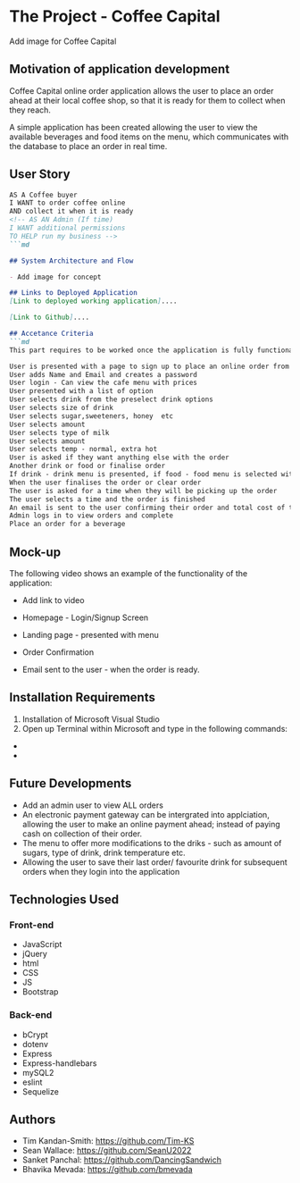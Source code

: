 # The Project - Coffee Capital

Add image for Coffee Capital

## Motivation of application development 

Coffee Capital online order application allows the user to place an order ahead at their local coffee shop, so that it is ready for them to collect when they reach. 

A simple application has been created allowing the user to view the available beverages and food items on the menu, which communicates with the database to place an order in real time. 

<!-- Remove the following:

Allow a commuter travelling to work to place an order for their beverage from a coffee shop, so that it is ready at a particular set time for them to collect their order. -->

<!-- Admin - to allow customers to place an order to ahead prior to their arrival - so that the order is ready for they arrive.  -->

## User Story
```md
AS A Coffee buyer
I WANT to order coffee online
AND collect it when it is ready
<!-- AS AN Admin (If time)
I WANT additional permissions 
TO HELP run my business -->
```md

## System Architecture and Flow

- Add image for concept

## Links to Deployed Application
[Link to deployed working application]....

[Link to Github]....

## Accetance Criteria
```md
This part requires to be worked once the application is fully functional

User is presented with a page to sign up to place an online order from Coffee Capital
User adds Name and Email and creates a password
User login - Can view the cafe menu with prices
User presented with a list of option
User selects drink from the preselect drink options
User selects size of drink
User selects sugar,sweeteners, honey  etc
User selects amount
User selects type of milk
User selects amount
User selects temp - normal, extra hot
User is asked if they want anything else with the order
Another drink or food or finalise order
If drink - drink menu is presented, if food - food menu is selected with option with preselected options
When the user finalises the order or clear order
The user is asked for a time when they will be picking up the order
The user selects a time and the order is finished
An email is sent to the user confirming their order and total cost of the order to pay upon pick up
Admin logs in to view orders and complete
Place an order for a beverage

```
## Mock-up

The following video shows an example of the functionality of the application:
 - Add link to video


 - Homepage - Login/Signup Screen

 - Landing page - presented with menu

 - Order Confirmation

 - Email sent to the user - when the order is ready.

## Installation Requirements
1. Installation of Microsoft Visual Studio
2. Open up Terminal within Microsoft and type in the following commands:
 - 
 -

## Future Developments
 - Add an admin user to view ALL orders
 - An electronic payment gateway can be intergrated into applciation, allowing the user to make an online payment ahead; instead of paying cash on collection of their order.
 - The menu to offer more modifications to the driks - such as amount of sugars, type of drink, drink temperature etc. 
 - Allowing the user to save their last order/ favourite drink for subsequent orders when they login into the application


## Technologies Used

### Front-end
 - JavaScript
 - jQuery
 - html
 - CSS
 - JS
 - Bootstrap

### Back-end
 - bCrypt
 - dotenv
 - Express
 - Express-handlebars
 - mySQL2
 - eslint
 - Sequelize

## Authors
 - Tim Kandan-Smith: https://github.com/Tim-KS
 - Sean Wallace: https://github.com/SeanU2022
 - Sanket Panchal: https://github.com/DancingSandwich
 - Bhavika Mevada: https://github.com/bmevada





